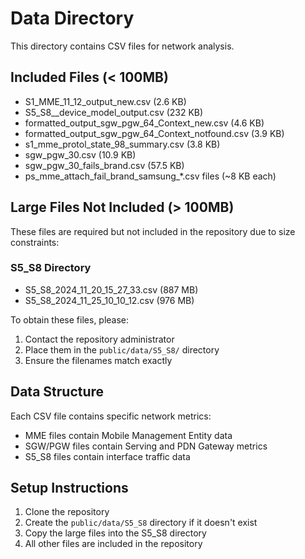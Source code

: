 # Data Directory

This directory contains CSV files for network analysis.

## Included Files (< 100MB)
- S1_MME_11_12_output_new.csv (2.6 KB)
- S5_S8__device_model_output.csv (232 KB)
- formatted_output_sgw_pgw_64_Context_new.csv (4.6 KB)
- formatted_output_sgw_pgw_64_Context_notfound.csv (3.9 KB)
- s1_mme_protol_state_98_summary.csv (3.8 KB)
- sgw_pgw_30.csv (10.9 KB)
- sgw_pgw_30_fails_brand.csv (57.5 KB)
- ps_mme_attach_fail_brand_samsung_*.csv files (~8 KB each)

## Large Files Not Included (> 100MB)
These files are required but not included in the repository due to size constraints:

### S5_S8 Directory
- S5_S8_2024_11_20_15_27_33.csv (887 MB)
- S5_S8_2024_11_25_10_10_12.csv (976 MB)

To obtain these files, please:
1. Contact the repository administrator
2. Place them in the `public/data/S5_S8/` directory
3. Ensure the filenames match exactly

## Data Structure
Each CSV file contains specific network metrics:
- MME files contain Mobile Management Entity data
- SGW/PGW files contain Serving and PDN Gateway metrics
- S5_S8 files contain interface traffic data

## Setup Instructions
1. Clone the repository
2. Create the `public/data/S5_S8` directory if it doesn't exist
3. Copy the large files into the S5_S8 directory
4. All other files are included in the repository